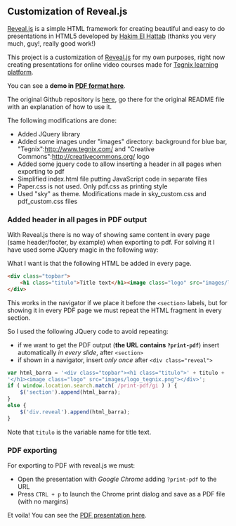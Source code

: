 ## Customization of Reveal.js

[Reveal.js](http://lab.hakim.se/reveal-js) is a simple HTML framework for creating beautiful and easy to do presentations in HTML5 developed by [Hakim El Hattab](https://github.com/hakimel) (thanks you very much, guy!, really good work!)

This project is a customization of [Reveal.js](http://lab.hakim.se/reveal-js) for my own purposes, right now creating presentations for online video courses made for [Tegnix learning platform](https://aula.tegnix.com.).

You can see a **demo in [PDF format here](https://github.com/Ciges/reveal.js/blob/master/PDF%20export/presentation.pdf?raw=true)**.

The original Github repository is [here](https://github.com/hakimel/reveal.js), go there for the original README file with an explanation of how to use it.

The following modifications are done:
* Added JQuery library
* Added some images under "images" directory: background for blue bar, "Tegnix":http://www.tegnix.com/ and "Creative Commons":http://creativecommons.org/ logo
* Added some jquery code to allow inserting a header in all pages when exporting to pdf
* Simplified index.html file putting JavaScript code in separate files
* Paper.css is not used. Only pdf.css as printing style
* Used "sky" as theme. Modifications made in sky_custom.css and pdf_custom.css files

### Added header in all pages in PDF output

With Reveal.js there is no way of showing same content in every page (same header/footer, by example) when exporting to pdf. For solving it I have used some JQuery magic in the following way:

What I want is that the following HTML be added in every page. 

```html
<div class="topbar">
    <h1 class="titulo">Title text</h1><image class="logo" src="images/logo_tegnix.png">
</div>
```

This works in the navigator if we place it before the `<section>` labels, but for showing it in every PDF page we must repeat the HTML fragment in every section.

So I used the following JQuery code to avoid repeating:
* if we want to get the PDF output (**the URL contains `?print-pdf`**) insert automatically *in every slide*, after `<section>`
* if shown in a navigator, insert *only once* after `<div class="reveal">`

```javascript
var html_barra = '<div class="topbar"><h1 class="titulo">' + titulo + 
'</h1><image class="logo" src="images/logo_tegnix.png"></div>';
if ( window.location.search.match( /print-pdf/gi ) ) {
    $('section').append(html_barra);
}
else {
    $('div.reveal').append(html_barra);
}
```

Note that `titulo` is the variable name for title text.

### PDF exporting

For exporting to PDF with reveal.js we must:
* Open the presentation with *Google Chrome* adding `?print-pdf` to the URL
* Press `CTRL + p` to launch the Chrome print dialog and save as a PDF file (with no margins)

Et voila! You can see the [PDF presentation here](https://github.com/Ciges/reveal.js/blob/master/PDF%20export/presentation.pdf?raw=true).


